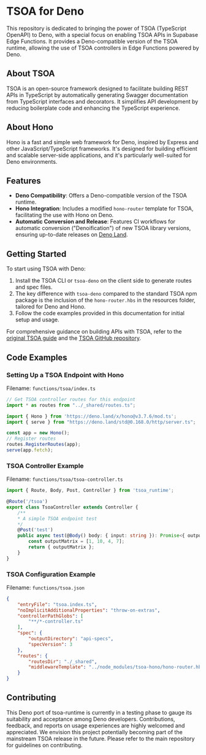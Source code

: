 
# TSOA for Deno

This repository is dedicated to bringing the power of TSOA (TypeScript OpenAPI) to Deno, with a special focus on enabling TSOA APIs in Supabase Edge Functions. It provides a Deno-compatible version of the TSOA runtime, allowing the use of TSOA controllers in Edge Functions powered by Deno.

## About TSOA

TSOA is an open-source framework designed to facilitate building REST APIs in TypeScript by automatically generating Swagger documentation from TypeScript interfaces and decorators. It simplifies API development by reducing boilerplate code and enhancing the TypeScript experience.

## About Hono

Hono is a fast and simple web framework for Deno, inspired by Express and other JavaScript/TypeScript frameworks. It's designed for building efficient and scalable server-side applications, and it's particularly well-suited for Deno environments.

## Features

- **Deno Compatibility**: Offers a Deno-compatible version of the TSOA runtime.
- **Hono Integration**: Includes a modified `hono-router` template for TSOA, facilitating the use with Hono on Deno.
- **Automatic Conversion and Release**: Features CI workflows for automatic conversion ("Denoification") of new TSOA library versions, ensuring up-to-date releases on [Deno Land](https://deno.land/x/tsoa_runtime).

## Getting Started

To start using TSOA with Deno:

1. Install the TSOA CLI or `tsoa-deno` on the client side to generate routes and spec files.
2. The key difference with `tsoa-deno` compared to the standard TSOA npm package is the inclusion of the `hono-router.hbs` in the resources folder, tailored for Deno and Hono.
3. Follow the code examples provided in this documentation for initial setup and usage.

For comprehensive guidance on building APIs with TSOA, refer to the [original TSOA guide](https://tsoa-community.github.io/docs/getting-started.html) and the [TSOA GitHub repository](https://github.com/lukeautry/tsoa).

## Code Examples

### Setting Up a TSOA Endpoint with Hono

Filename: `functions/tsoa/index.ts`

```typescript
// Get TSOA controller routes for this endpoint
import * as routes from "../_shared/routes.ts";

import { Hono } from 'https://deno.land/x/hono@v3.7.6/mod.ts';
import { serve } from "https://deno.land/std@0.168.0/http/server.ts";

const app = new Hono();
// Register routes
routes.RegisterRoutes(app);
serve(app.fetch);
```

### TSOA Controller Example

Filename: `functions/tsoa/tsoa-controller.ts`

```typescript
import { Route, Body, Post, Controller } from 'tsoa_runtime';

@Route('/tsoa')
export class TsoaController extends Controller {
    /**
    * A simple TSOA endpoint test
    */
    @Post('test')
    public async test(@Body() body: { input: string }): Promise<{ outputMatrix: number[] }> {
        const outputMatrix = [1, 10, 4, 7];
        return { outputMatrix };
    }
}
```

### TSOA Configuration Example

Filename: `functions/tsoa.json`

```json
{
    "entryFile": "tsoa.index.ts",
    "noImplicitAdditionalProperties": "throw-on-extras",
    "controllerPathGlobs": [
        "**/*-controller.ts"
    ],
    "spec": {
        "outputDirectory": "api-specs",
        "specVersion": 3    
    },
    "routes": {
        "routesDir": "./_shared",
        "middlewareTemplate": "../node_modules/tsoa-hono/hono-router.hbs"
    }
}
```

## Contributing

This Deno port of tsoa-runtime is currently in a testing phase to gauge its suitability and acceptance among Deno developers. Contributions, feedback, and reports on usage experiences are highly welcomed and appreciated. We envision this project potentially becoming part of the mainstream TSOA release in the future. Please refer to the main repository for guidelines on contributing.
